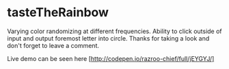 # tasteTheRainbow
Varying color randomizing at different frequencies. Ability to click outside of input and output foremost letter into circle. Thanks for taking a look and don't forget to leave a comment.

Live demo can be seen here [http://codepen.io/razroo-chief/full/jEYGYJ/]
